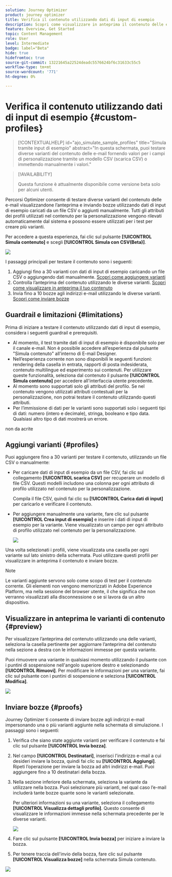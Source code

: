 ```yaml
---
solution: Journey Optimizer
product: journey optimizer
title: Verifica il contenuto utilizzando dati di input di esempio
description: Scopri come visualizzare in anteprima il contenuto delle e-mail e inviare bozze utilizzando un input di esempio.
feature: Overview, Get Started
topic: Content Management
role: User
level: Intermediate
badge: label="Beta"
hide: true
hidefromtoc: true
source-git-commit: 13221645a22524deadc5576624bf6c31633c55c5
workflow-type: tm+mt
source-wordcount: '771'
ht-degree: 0%

---
```



# Verifica il contenuto utilizzando dati di input di esempio {#custom-profiles}

>[!CONTEXTUALHELP]
>id="ajo_simulate_sample_profiles"
>title="Simula tramite input di esempio"
>abstract="In questa schermata, puoi testare diverse varianti del contenuto delle e-mail fornendo valori per i campi di personalizzazione tramite un modello CSV (scarica CSV) o immettendo manualmente i valori."

>[!AVAILABILITY]
>
>Questa funzione è attualmente disponibile come versione beta solo per alcuni utenti.

Percorsi Optimizer consente di testare diverse varianti del contenuto delle e-mail visualizzandone l’anteprima e inviando bozze utilizzando dati di input di esempio caricati da un file CSV o aggiunti manualmente. Tutti gli attributi dei profili utilizzati nel contenuto per la personalizzazione vengono rilevati automaticamente dal sistema e possono essere utilizzati per i test per creare più varianti.

Per accedere a questa esperienza, fai clic sul pulsante **[!UICONTROL Simula contenuto]** e scegli **[!UICONTROL Simula con CSV(Beta)]**.

![](assets/simulate-sample.png)

I passaggi principali per testare il contenuto sono i seguenti:

1. Aggiungi fino a 30 varianti con dati di input di esempio caricando un file CSV o aggiungendo dati manualmente. [Scopri come aggiungere varianti](#profiles)
1. Controlla l’anteprima del contenuto utilizzando le diverse varianti. [Scopri come visualizzare in anteprima il tuo contenuto](#preview)
1. Invia fino a 10 bozze agli indirizzi e-mail utilizzando le diverse varianti. [Scopri come inviare bozze](#proofs)


## Guardrail e limitazioni {#limitations}

Prima di iniziare a testare il contenuto utilizzando dati di input di esempio, considera i seguenti guardrail e prerequisiti.

* Al momento, il test tramite dati di input di esempio è disponibile solo per il canale e-mail. Non è possibile accedere all’esperienza dal pulsante &quot;Simula contenuto&quot; all’interno di E-mail Designer.
* Nell’esperienza corrente non sono disponibili le seguenti funzioni: rendering della casella in entrata, rapporti di posta indesiderata, contenuto multilingue ed esperimento sui contenuti. Per utilizzare queste funzionalità, seleziona dal contenuto il pulsante **[!UICONTROL Simula contenuto]** per accedere all&#39;interfaccia utente precedente.
* Al momento sono supportati solo gli attributi del profilo. Se nel contenuto vengono utilizzati attributi contestuali per la personalizzazione, non potrai testare il contenuto utilizzando questi attributi.
* Per l’immissione di dati per le varianti sono supportati solo i seguenti tipi di dati: numero (intero e decimale), stringa, booleano e tipo data. Qualsiasi altro tipo di dati mostrerà un errore.


non da acrite

## Aggiungi varianti {#profiles}

Puoi aggiungere fino a 30 varianti per testare il contenuto, utilizzando un file CSV o manualmente:

* Per caricare dati di input di esempio da un file CSV, fai clic sul collegamento **[!UICONTROL scarica CSV]** per recuperare un modello di file CSV. Questi modelli includono una colonna per ogni attributo di profilo utilizzato nel contenuto per la personalizzazione.

  Compila il file CSV, quindi fai clic su **[!UICONTROL Carica dati di input]** per caricarlo e verificare il contenuto.

* Per aggiungere manualmente una variante, fare clic sul pulsante **[!UICONTROL Crea input di esempio]** e inserire i dati di input di esempio per la variante. Viene visualizzato un campo per ogni attributo di profilo utilizzato nel contenuto per la personalizzazione.

  ![](assets/simulate-custom-add.png)

Una volta selezionati i profili, viene visualizzata una casella per ogni variante sul lato sinistro della schermata. Puoi utilizzare questi profili per visualizzare in anteprima il contenuto e inviare bozze.

>[!NOTE]
>
>Le varianti aggiunte servono solo come scopo di test per il contenuto corrente. Gli elementi non vengono memorizzati in Adobe Experience Platform, ma nella sessione del browser utente, il che significa che non verranno visualizzati alla disconnessione o se si lavora da un altro dispositivo.

## Visualizzare in anteprima le varianti di contenuto {#preview}

Per visualizzare l’anteprima del contenuto utilizzando una delle varianti, seleziona la casella pertinente per aggiornare l’anteprima del contenuto nella sezione a destra con le informazioni immesse per questa variante.

Puoi rimuovere una variante in qualsiasi momento utilizzando il pulsante con i puntini di sospensione nell&#39;angolo superiore destro e selezionando **[!UICONTROL Rimuovi]**. Per modificare le informazioni per una variante, fai clic sul pulsante con i puntini di sospensione e seleziona **[!UICONTROL Modifica]**.

![](assets/simulate-custom-boxes.png)

## Inviare bozze {#proofs}

Journey Optimizer ti consente di inviare bozze agli indirizzi e-mail impersonando una o più varianti aggiunte nella schermata di simulazione. I passaggi sono i seguenti:

1. Verifica che siano state aggiunte varianti per verificare il contenuto e fai clic sul pulsante **[!UICONTROL Invia bozza]**.

1. Nel campo **[!UICONTROL Destinatari]**, inserisci l&#39;indirizzo e-mail a cui desideri inviare la bozza, quindi fai clic su **[!UICONTROL Aggiungi]**. Ripeti l’operazione per inviare la bozza ad altri indirizzi e-mail. Puoi aggiungere fino a 10 destinatari della bozza.

1. Nella sezione inferiore della schermata, seleziona la variante da utilizzare nella bozza. Puoi selezionare più varianti, nel qual caso l’e-mail includerà tante bozze quante sono le varianti selezionate.

   Per ulteriori informazioni su una variante, seleziona il collegamento **[!UICONTROL Visualizza dettagli profilo]**. Questo consente di visualizzare le informazioni immesse nella schermata precedente per le diverse varianti.

   ![](assets/simulate-custom-proofs.png)

1. Fare clic sul pulsante **[!UICONTROL Invia bozza]** per iniziare a inviare la bozza.

1. Per tenere traccia dell&#39;invio della bozza, fare clic sul pulsante **[!UICONTROL Visualizza bozze]** nella schermata Simula contenuto.

![](assets/simulate-custom-sent-proofs.png)
